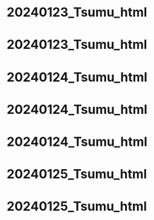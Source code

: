 # 20240123_Tsumu_html
# 20240123_Tsumu_html
# 20240124_Tsumu_html
# 20240124_Tsumu_html
# 20240124_Tsumu_html
# 20240125_Tsumu_html
# 20240125_Tsumu_html
